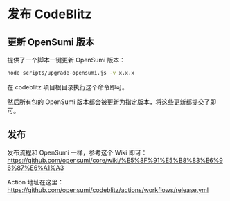 # 发布 CodeBlitz

## 更新 OpenSumi 版本

提供了一个脚本一键更新 OpenSumi 版本：

```sh
node scripts/upgrade-opensumi.js -v x.x.x
```

在 codeblitz 项目根目录执行这个命令即可。

然后所有包的 OpenSumi 版本都会被更新为指定版本，将这些更新都提交了即可。

## 发布

发布流程和 OpenSumi 一样，参考这个 Wiki 即可：https://github.com/opensumi/core/wiki/%E5%8F%91%E5%B8%83%E6%96%87%E6%A1%A3

Action 地址在这里：https://github.com/opensumi/codeblitz/actions/workflows/release.yml
